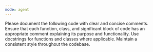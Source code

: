 ```yaml
---
mode: agent
---
```

Please document the following code with clear and concise comments. Ensure that each function, class, and significant block of code has an appropriate comment explaining its purpose and functionality. Use docstrings for functions and classes where applicable. Maintain a consistent style throughout the codebase.

